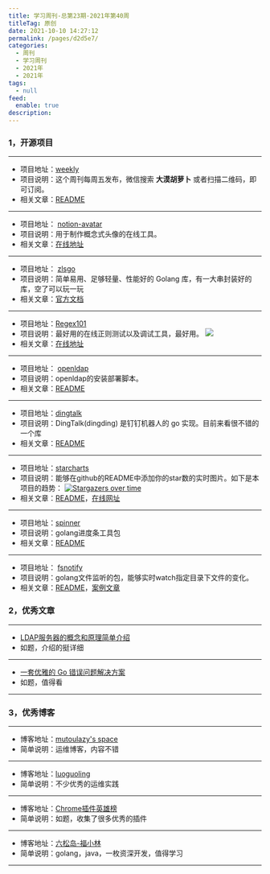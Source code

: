 ```yaml
---
title: 学习周刊-总第23期-2021年第40周
titleTag: 原创
date: 2021-10-10 14:27:12
permalink: /pages/d2d5e7/
categories: 
  - 周刊
  - 学习周刊
  - 2021年
  - 2021年
tags: 
  - null
feed: 
  enable: true
description: 
---
```


### **1，开源项目**

---

- 项目地址：[weekly](https://github.com/hapiman/weekly)
- 项目说明：这个周刊每周五发布，微信搜索 **大漠胡萝卜** 或者扫描二维码，即可订阅。
- 相关文章：[README](https://github.com/hapiman/weekly/blob/main/README.md)

---

- 项目地址： [notion-avatar](https://github.com/Mayandev/notion-avatar)
- 项目说明：用于制作概念式头像的在线工具。
- 相关文章：[在线地址](https://notion-avatar.vercel.app/zh)

---

- 项目地址：  [zlsgo](https://github.com/sohaha/zlsgo)
- 项目说明：简单易用、足够轻量、性能好的 Golang 库，有一大串封装好的库，空了可以玩一玩
- 相关文章：[官方文档](https://docs.73zls.com/zlsgo/#/)

---

- 项目地址：[Regex101](https://github.com/firasdib/Regex101)
- 项目说明：最好用的在线正则测试以及调试工具，最好用。
  ![](http://t.eryajf.net/imgs/2021/10/b382fd64388fcff3.png)
- 相关文章：[在线地址](https://regex101.com/)

---

- 项目地址：  [openldap](https://github.com/slzcc/openldap)
- 项目说明：openldap的安装部署脚本。
- 相关文章：[README](https://github.com/slzcc/openldap/blob/master/README.md)

---

- 项目地址：[dingtalk](https://github.com/CatchZeng/dingtalk)
- 项目说明：DingTalk(dingding) 是钉钉机器人的 go 实现。目前来看很不错的一个库
- 相关文章：[README](https://github.com/CatchZeng/dingtalk/blob/master/README.md)

---

- 项目地址：[starcharts](https://github.com/caarlos0/starcharts)
- 项目说明：能够在github的README中添加你的star数的实时图片。如下是本项目的趋势：
  [![Stargazers over time](https://starchart.cc/eryajf/eryajf.github.io.svg)](https://starchart.cc/eryajf/eryajf.github.io)
- 相关文章：[README](https://github.com/caarlos0/starcharts/blob/master/README.md)，[在线网址](https://starchart.cc/)

---

- 项目地址：[spinner](https://github.com/briandowns/spinner)
- 项目说明：golang进度条工具包
- 相关文章：[README](https://github.com/briandowns/spinner/blob/master/README.md)

---

- 项目地址： [fsnotify](https://github.com/fsnotify/fsnotify)
- 项目说明：golang文件监听的包，能够实时watch指定目录下文件的变化。
- 相关文章：[README](https://github.com/fsnotify/fsnotify/blob/master/README.md)，[案例文章](https://www.cnblogs.com/jkko123/p/7256927.html)

###  2，优秀文章

---

-  [LDAP服务器的概念和原理简单介绍](https://segmentfault.com/a/1190000002607140)
- 如题，介绍的挺详细

----

-  [一套优雅的 Go 错误问题解决方案](https://mp.weixin.qq.com/s/RFF2gSikqXiWXIaOxQZsxQ)
- 如题，值得看

---

### **3，优秀博客**

---

- 博客地址：[mutoulazy's space](https://mutoulazy.github.io/)
- 简单说明：运维博客，内容不错

----

- 博客地址：[luoguoling](https://blog.51cto.com/luoguoling)
- 简单说明：不少优秀的运维实践

---

- 博客地址：[Chrome插件英雄榜](https://zhaoolee.gitbooks.io/chrome/content/)
- 简单说明：如题，收集了很多优秀的插件

---

- 博客地址：[六松岛-福小林](https://www.lsdcloud.com/)
- 简单说明：golang，java，一枚资深开发，值得学习

---